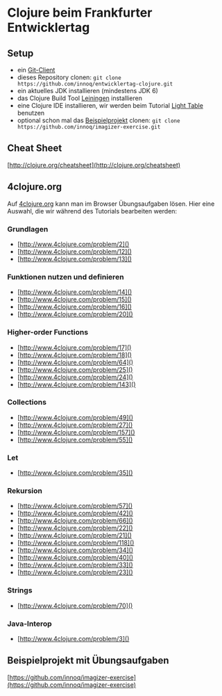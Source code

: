 # Clojure beim Frankfurter Entwicklertag

## Setup

* ein [Git-Client](http://git-scm.com/downloads)
* dieses Repository clonen: `git clone https://github.com/innoq/entwicklertag-clojure.git`
* ein aktuelles JDK installieren (mindestens JDK 6)
* das Clojure Build Tool [Leiningen](http://leiningen.org/#install) installieren
* eine Clojure IDE installieren, wir werden beim Tutorial [Light Table](http://lighttable.com/) benutzen
* optional schon mal das [Beispielprojekt](https://github.com/innoq/imagizer-exercise) clonen: `git clone https://github.com/innoq/imagizer-exercise.git`

## Cheat Sheet

[http://clojure.org/cheatsheet](http://clojure.org/cheatsheet)

## 4clojure.org

Auf [4clojure.org](http://4clojure.org) kann man im Browser Übungsaufgaben lösen. Hier eine Auswahl, die wir während des Tutorials bearbeiten werden:

### Grundlagen

* [http://www.4clojure.com/problem/2]()
* [http://www.4clojure.com/problem/12]()
* [http://www.4clojure.com/problem/13]()

### Funktionen nutzen und definieren

* [http://www.4clojure.com/problem/14]()
* [http://www.4clojure.com/problem/15]()
* [http://www.4clojure.com/problem/16]()
* [http://www.4clojure.com/problem/20]()

### Higher-order Functions

* [http://www.4clojure.com/problem/17]()
* [http://www.4clojure.com/problem/18]()
* [http://www.4clojure.com/problem/64]()
* [http://www.4clojure.com/problem/25]()
* [http://www.4clojure.com/problem/24]()
* [http://www.4clojure.com/problem/143]()

### Collections

* [http://www.4clojure.com/problem/49]()
* [http://www.4clojure.com/problem/27]()
* [http://www.4clojure.com/problem/157]()
* [http://www.4clojure.com/problem/55]()

### Let

* [http://www.4clojure.com/problem/35]()

### Rekursion

* [http://www.4clojure.com/problem/57]()
* [http://www.4clojure.com/problem/42]()
* [http://www.4clojure.com/problem/66]()
* [http://www.4clojure.com/problem/22]()
* [http://www.4clojure.com/problem/21]()
* [http://www.4clojure.com/problem/118]()
* [http://www.4clojure.com/problem/34]()
* [http://www.4clojure.com/problem/40]()
* [http://www.4clojure.com/problem/33]()
* [http://www.4clojure.com/problem/23]()

### Strings

* [http://www.4clojure.com/problem/70]()

### Java-Interop

* [http://www.4clojure.com/problem/3]()

## Beispielprojekt mit Übungsaufgaben

[https://github.com/innoq/imagizer-exercise](https://github.com/innoq/imagizer-exercise)
